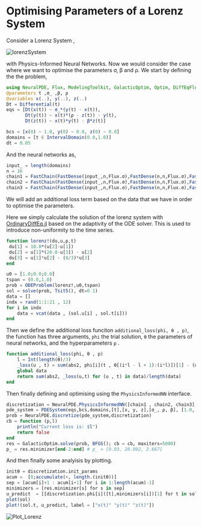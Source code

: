 # Optimising Parameters of a Lorenz System
 Consider a Lorenz System ,

![lorenzSystem](https://user-images.githubusercontent.com/43771652/110070232-8172f980-7d9f-11eb-9d18-f1cf7e89c857.png)

with Physics-Informed Neural Networks.
Now we would consider the case where we want to optimise the parameters σ, β  and ρ.
We start by defining the the problem,

```julia
using NeuralPDE, Flux, ModelingToolkit, GalacticOptim, Optim, DiffEqFlux, OrdinaryDiffEq
@parameters t ,σ_ ,β, ρ
@variables x(..), y(..), z(..)
Dt = Differential(t)
eqs = [Dt(x(t)) ~ σ_*(y(t) - x(t)),
       Dt(y(t)) ~ x(t)*(ρ - z(t)) - y(t),
       Dt(z(t)) ~ x(t)*y(t) - β*z(t)]

bcs = [x(0) ~ 1.0, y(0) ~ 0.0, z(0) ~ 0.0]
domains = [t ∈ IntervalDomain(0.0,1.0)]
dt = 0.05
```
And the neural networks as,
```julia
input_ = length(domains)
n = 16
chain1 = FastChain(FastDense(input_,n,Flux.σ),FastDense(n,n,Flux.σ),FastDense(n,n,Flux.σ),FastDense(n,1))
chain2 = FastChain(FastDense(input_,n,Flux.σ),FastDense(n,n,Flux.σ),FastDense(n,n,Flux.σ),FastDense(n,1))
chain3 = FastChain(FastDense(input_,n,Flux.σ),FastDense(n,n,Flux.σ),FastDense(n,n,Flux.σ),FastDense(n,1))
```
We will add an additional loss term based on the data that we have in order to optimise the parameters.

Here we simply calculate the solution of the lorenz system with [OrdinaryDiffEq.jl](https://diffeq.sciml.ai/v1.10/tutorials/ode_example.html#In-Place-Updates-1) based on the adaptivity of the ODE solver. This is used to introduce non-uniformity to the time series.

```julia
function lorenz!(du,u,p,t)
 du[1] = 10.0*(u[2]-u[1])
 du[2] = u[1]*(28.0-u[3]) - u[2]
 du[3] = u[1]*u[2] - (8/3)*u[3]
end

u0 = [1.0;0.0;0.0]
tspan = (0.0,1.0)
prob = ODEProblem(lorenz!,u0,tspan)
sol = solve(prob, Tsit5(), dt=0.1)
data = []
indx = rand(1:1:21 , 12)
for i in indx
    data = vcat(data , (sol.u[i] , sol.t[i]))
end
```
Then we define the additional loss funciton `additional_loss(phi, θ , p)`, the function has three arguments, `phi` the trial solution, `θ` the parameters of neural networks, and the hyperparameters `p` .

```julia
function additional_loss(phi, θ , p)
    l = Int(length(θ)/3)
    _loss(u , t) = sum(abs2, phi[i](t , θ[(i*l - l + 1):(i*l)])[1] - (u[i])  for i in 1:1:3)
    global data
    return sum(abs2, _loss(u,t) for (u , t) in data)/length(data)
end
```
Then finally defining and optimising using the `PhysicsInformedNN` interface.
```julia
discretization = NeuralPDE.PhysicsInformedNN([chain1 , chain2, chain3],NeuralPDE.GridTraining(dt), param_estim=true, additional_loss=additional_loss)
pde_system = PDESystem(eqs,bcs,domains,[t],[x, y, z],[σ_, ρ, β], [1.0, 1.0 ,1.0])
prob = NeuralPDE.discretize(pde_system,discretization)
cb = function (p,l)
    println("Current loss is: $l")
    return false
end
res = GalacticOptim.solve(prob, BFGS(); cb = cb, maxiters=5000)
p_ = res.minimizer[end-2:end] # p_ = [9.93, 28.002, 2.667]
```
And then finally some analyisis by plotting.
```julia
initθ = discretization.init_params
acum =  [0;accumulate(+, length.(initθ))]
sep = [acum[i]+1 : acum[i+1] for i in 1:length(acum)-1]
minimizers = [res.minimizer[s] for s in sep]
u_predict  = [[discretization.phi[i]([t],minimizers[i])[1] for t in sol.t] for i in 1:3]
plot(sol)
plot!(sol.t, u_predict, label = ["x(t)" "y(t)" "z(t)"])
```

![Plot_Lorenz](https://user-images.githubusercontent.com/43771652/110070388-e75f8100-7d9f-11eb-90ed-a165993e901e.png)
